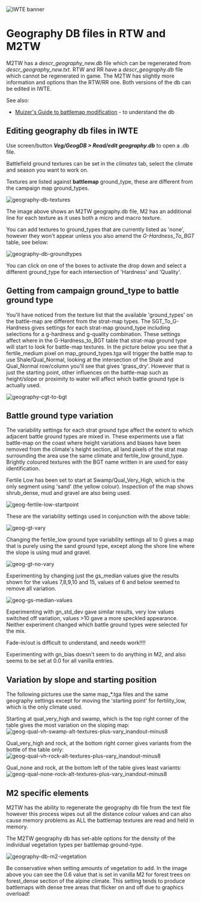 ![IWTE banner](../IWTEgithub_images/IWTEbanner.jpg)
# Geography DB files in RTW and M2TW

M2TW has a *descr_geography_new.db* file which can be regenerated from *descr_geography_new.txt*.  RTW and RR have a *descr_geography.db* file which cannot be regenerated in game.  The M2TW has slightly more information and options than the RTW/RR one.  Both versions of the db can be edited in IWTE.

See also:
* [Muizer's Guide to battlemap modification](https://www.twcenter.net/forums/showthread.php?55785-Muizer-s-guide-to-battlemap-modification) - to understand the db


## Editing geography db files in IWTE

Use screen/button ***Veg/GeogDB > Read/edit geography.db*** to open a .db file.

Battlefield ground textures can be set in the *climates* tab, select the climate and season you want to work on.

Textures are listed against **battlemap** ground_type, these are different from the campaign map ground_types.

![geography-db-textures](../IWTEgithub_images/geography-db-textures.jpg)

The image above shows an M2TW geography.db file, M2 has an additional line for each texture as it uses both a micro and macro texture.

You can add textures to ground_types that are currently listed as 'none', however they won't appear unless you also amend the *G-Hardness_To_BGT* table, see below:

![geography-db-groundtypes](../IWTEgithub_images/geography-db-groundtypes.jpg)

You can click on one of the boxes to activate the drop down and select a different ground_type for each intersection of 'Hardness' and 'Quality'.


## Getting from campaign ground_type to battle ground type

You'll have noticed from the texture list that the available 'ground_types' on the battle-map are different from the strat-map types.  The SGT_To_G-Hardness gives settings for each strat-map ground_type including selections for a g-hardness and g-quality combination.  These settings affect where in the G-Hardness_to_BGT table that strat-map ground type will start to look for battle-map textures.  In the picture below you see that a fertile_medium pixel on map_ground_types.tga will trigger the battle map to use Shale/Qual_Normal, looking at the intersection of the Shale and Qual_Normal row/column you'll see that gives 'grass_dry'.  However that is just the starting point, other influences on the battle-map such as height/slope or proximity to water will affect which battle ground type is actually used.

![geography-cgt-to-bgt](../IWTEgithub_images/geography-cgt-to-bgt.jpg)

## Battle ground type variation

The variability settings for each strat ground type affect the extent to which adjacent battle ground types are mixed in.  These experiments use a flat battle-map on the coast where height variations and biases have been removed from the climate's height section, all land pixels of the strat map surrounding the area use the same climate and fertile_low ground_type.  Brightly coloured textures with the BGT name written in are used for easy identification.

Fertile Low has been set to start at Swamp/Qual_Very_High, which is the only segment using 'sand' (the yellow colour).  Inspection of the map shows shrub_dense, mud and gravel are also being used.

![geog-fertile-low-startpoint](../IWTEgithub_images/geog-fertile-low-startpoint.jpg)

These are the variability settings used in conjunction with the above table:

![geog-gt-vary](../IWTEgithub_images/geog-gt-vary.jpg)

Changing the fertile_low ground type variability settings all to 0 gives a map that is purely using the sand ground type, except along the shore line where the slope is using mud and gravel.

![geog-gt-no-vary](../IWTEgithub_images/geog-gt-no-vary.jpg)

Experimenting by changing just the gs_median values give the results shown for the values 7,8,9,10 and 15, values of 6 and below seemed to remove all variation.

![geog-gs-median-values](../IWTEgithub_images/geog-gs-median-values.jpg)

Experimenting with gn_std_dev gave similar results, very low values switched off variation, values >10 gave a more speckled appearance.  Neither experiment changed which battle ground types were selected for the mix.

Fade-in/out is difficult to understand, and needs work!!!!

Experimenting with gn_bias doesn't seem to do anything in M2, and also seems to be set at 0.0 for all vanilla entries.

## Variation by slope and starting position

The following pictures use the same map_*.tga files and the same geography settings except for moving the 'starting point' for fertility_low, which is the only climate used.

Starting at qual_very_high and swamp, which is the top right corner of the table gives the most variation on the sloping map:
![geog-qual-vh-swamp-alt-textures-plus-vary_inandout-minus8](../IWTEgithub_images/geog-qual-vh-swamp-alt-textures-plus-vary_inandout-minus8.jpg)

Qual_very_high and rock, at the bottom right corner gives variants from the bottle of the table only:
![geog-qual-vh-rock-alt-textures-plus-vary_inandout-minus8](../IWTEgithub_images/geog-qual-vh-rock-alt-textures-plus-vary_inandout-minus8.jpg)

Qual_none and rock, at the bottom left of the table gives least variants:
![geog-qual-none-rock-alt-textures-plus-vary_inandout-minus8](../IWTEgithub_images/geog-qual-none-rock-alt-textures-plus-vary_inandout-minus8.jpg)


## M2 specific elements

M2TW has the ability to regenerate the geography db file from the text file however this process wipes out all the distance colour values and can also cause memory problems as ALL the battlemap textures are read and held in memory.

The M2TW geography db has set-able options for the density of the individual vegetation types per battlemap ground-type.

![geography-db-m2-vegetation](../IWTEgithub_images/geography-db-m2-vegetation.jpg)

Be conservative when setting amounts of vegetation to add.  In the image above you can see the 0.6 value that is set in vanilla M2 for forest trees on forest_dense section of the alpine climate.  This setting tends to produce battlemaps with dense tree areas that flicker on and off due to graphics overload!




